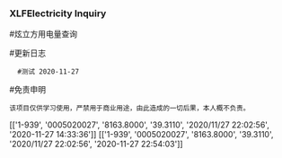 ### XLFElectricity Inquiry

#炫立方用电量查询


   #更新日志

      #测试 2020-11-27


  #免责申明

    该项目仅供学习使用，严禁用于商业用途，由此造成的一切后果，本人概不负责。
[['1-939', '0005020027', '8163.8000', '39.3110', '2020/11/27 22:02:56', '2020-11-27 14:33:36']]
[['1-939', '0005020027', '8163.8000', '39.3110', '2020/11/27 22:02:56', '2020-11-27 22:54:03']]
